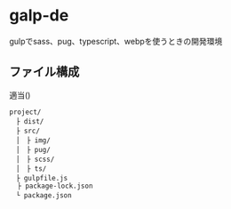 # galp-de
gulpでsass、pug、typescript、webpを使うときの開発環境

## ファイル構成
適当()
```
project/  
　├ dist/  
　├ src/  
　│　├ img/  
　│　├ pug/  
　│　├ scss/  
　│　├ ts/  
　├ gulpfile.js  
  ├ package-lock.json  
　└ package.json
```
